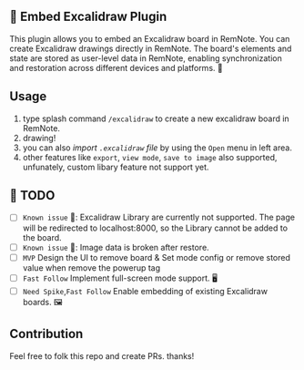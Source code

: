 ## 📌 Embed Excalidraw Plugin
This plugin allows you to embed an Excalidraw board in RemNote. You can create Excalidraw drawings directly in RemNote. The board's elements and state are stored as user-level data in RemNote, enabling synchronization and restoration across different devices and platforms. 🔄

## Usage

 1. type splash command `/excalidraw` to create a new excalidraw board in RemNote.
 2. drawing!
 3. you can also *import `.excalidraw` file* by using the `Open` menu in left area.
 4. other features like `export`, `view mode`, `save to image` also supported, unfunately, custom libary feature not support yet.
   

## 📝 TODO
- [ ] `Known issue` 🚨: Excalidraw Library are currently not supported. The page will be redirected to localhost:8000, so the Library cannot be added to the board.
- [ ] `Known issue` 🚨: Image data is broken after restore.
- [ ] `MVP` Design the UI to remove board & Set mode config or remove stored value when remove the powerup tag
- [ ] `Fast Follow` Implement full-screen mode support. 🖥️
- [ ] `Need Spike`,`Fast Follow` Enable embedding of existing Excalidraw boards. 🖼️

## Contribution
Feel free to folk this repo and create PRs. thanks!